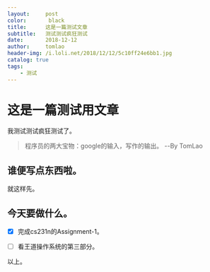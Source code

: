 ```yaml
---
layout:     post
color:       black
title:      这是一篇测试文章
subtitle:   测试测试疯狂测试
date:       2018-12-12
author:     tomlao
header-img: /i.loli.net/2018/12/12/5c10ff24e6bb1.jpg
catalog: true
tags:
    - 测试
---
```


# 这是一篇测试用文章

我测试测试疯狂测试了。

> 程序员的两大宝物：google的输入，写作的输出。
> --By TomLao

## 谁便写点东西啦。

就这样先。

## 今天要做什么。

- [x] 完成cs231n的Assignment-1。

- [ ] 看王道操作系统的第三部分。

以上。
